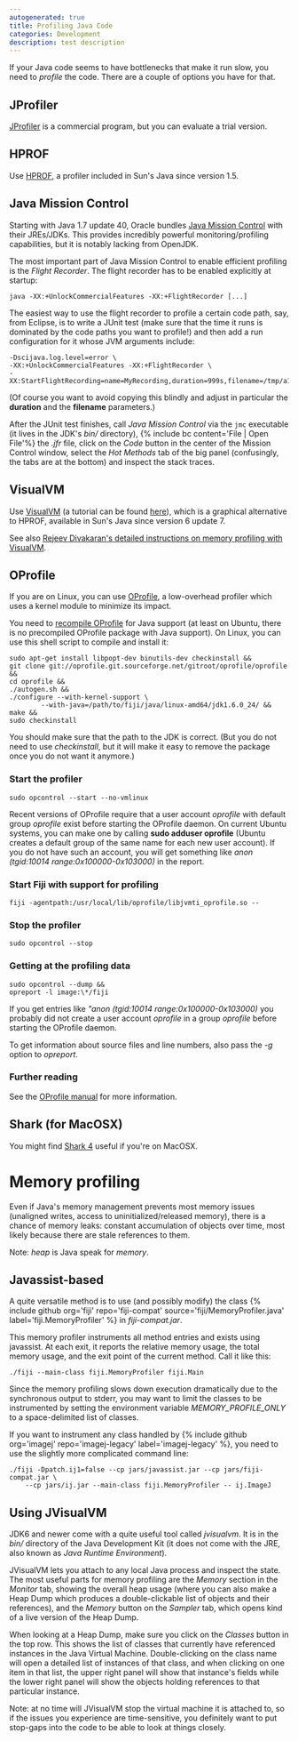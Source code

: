 ```yaml
---
autogenerated: true
title: Profiling Java Code
categories: Development
description: test description
---
```


If your Java code seems to have bottlenecks that make it run slow, you need to *profile* the code. There are a couple of options you have for that.

JProfiler
---------

[JProfiler](http://www.ej-technologies.com/products/jprofiler/overview.html) is a commercial program, but you can evaluate a trial version.

HPROF
-----

Use [HPROF](http://java.sun.com/developer/technicalArticles/Programming/HPROF.html), a profiler included in Sun's Java since version 1.5.

Java Mission Control
--------------------

Starting with Java 1.7 update 40, Oracle bundles [Java Mission Control](http://www.oracle.com/technetwork/java/javaseproducts/mission-control/index.html) with their JREs/JDKs. This provides incredibly powerful monitoring/profiling capabilities, but it is notably lacking from OpenJDK.

The most important part of Java Mission Control to enable efficient profiling is the *Flight Recorder*. The flight recorder has to be enabled explicitly at startup:

    java -XX:+UnlockCommercialFeatures -XX:+FlightRecorder [...]

The easiest way to use the flight recorder to profile a certain code path, say, from Eclipse, is to write a JUnit test (make sure that the time it runs is dominated by the code paths you want to profile!) and then add a run configuration for it whose JVM arguments include:

    -Dscijava.log.level=error \
    -XX:+UnlockCommercialFeatures -XX:+FlightRecorder \
    -XX:StartFlightRecording=name=MyRecording,duration=999s,filename=/tmp/a1.jfr,settings=profile

(Of course you want to avoid copying this blindly and adjust in particular the **duration** and the **filename** parameters.)

After the JUnit test finishes, call *Java Mission Control* via the `jmc` executable (it lives in the JDK's *bin/* directory), {% include bc content='File | Open File'%} the *.jfr* file, click on the *Code* button in the center of the Mission Control window, select the *Hot Methods* tab of the big panel (confusingly, the tabs are at the bottom) and inspect the stack traces.

VisualVM
--------

Use [VisualVM](http://download.oracle.com/docs/cd/E17409_01/javase/6/docs/technotes/guides/visualvm/index.html) (a tutorial can be found [here](http://java.dzone.com/articles/profile-your-applications-java)), which is a graphical alternative to HPROF, available in Sun's Java since version 6 update 7.

See also [Rejeev Divakaran's detailed instructions on memory profiling with VisualVM](http://rejeev.blogspot.com/2009/04/analyzing-memory-leak-in-java.html).

OProfile
--------

If you are on Linux, you can use [OProfile](http://oprofile.sourceforge.net/news/), a low-overhead profiler which uses a kernel module to minimize its impact.

You need to [recompile OProfile](http://oprofile.sourceforge.net/doc/setup-jit.html#setup-jit-jvm) for Java support (at least on Ubuntu, there is no precompiled OProfile package with Java support). On Linux, you can use this shell script to compile and install it:

    sudo apt-get install libpopt-dev binutils-dev checkinstall && 
    git clone git://oprofile.git.sourceforge.net/gitroot/oprofile/oprofile && 
    cd oprofile && 
    ./autogen.sh && 
    ./configure --with-kernel-support \
            --with-java=/path/to/fiji/java/linux-amd64/jdk1.6.0_24/ &&
    make && 
    sudo checkinstall

You should make sure that the path to the JDK is correct. (But you do not need to use *checkinstall*, but it will make it easy to remove the package once you do not want it anymore.)

### Start the profiler

    sudo opcontrol --start --no-vmlinux

Recent versions of OProfile require that a user account *oprofile* with default group *oprofile* exist before starting the OProfile daemon. On current Ubuntu systems, you can make one by calling **sudo adduser oprofile** (Ubuntu creates a default group of the same name for each new user account). If you do not have such an account, you will get something like *anon (tgid:10014 range:0x100000-0x103000)* in the report.

### Start Fiji with support for profiling

`fiji -agentpath:/usr/local/lib/oprofile/libjvmti_oprofile.so --`

### Stop the profiler

    sudo opcontrol --stop

### Getting at the profiling data

    sudo opcontrol --dump && 
    opreport -l image:\*/fiji

If you get entries like *"anon (tgid:10014 range:0x100000-0x103000)* you probably did not create a user account *oprofile* in a group *oprofile* before starting the OProfile daemon.

To get information about source files and line numbers, also pass the *-g* option to *opreport*.

### Further reading

See the [OProfile manual](http://oprofile.sourceforge.net/doc/) for more information.

Shark (for MacOSX)
------------------

You might find [Shark 4](http://developer.apple.com/tools/sharkoptimize.html) useful if you're on MacOSX.

Memory profiling
================

Even if Java's memory management prevents most memory issues (unaligned writes, access to uninitialized/released memory), there is a chance of memory leaks: constant accumulation of objects over time, most likely because there are stale references to them.

Note: *heap* is Java speak for *memory*.

Javassist-based
---------------

A quite versatile method is to use (and possibly modify) the class {% include github org='fiji' repo='fiji-compat' source='fiji/MemoryProfiler.java' label='fiji.MemoryProfiler' %} in *fiji-compat.jar*.

This memory profiler instruments all method entries and exists using javassist. At each exit, it reports the relative memory usage, the total memory usage, and the exit point of the current method. Call it like this:

    ./fiji --main-class fiji.MemoryProfiler fiji.Main

Since the memory profiling slows down execution dramatically due to the synchronous output to stderr, you may want to limit the classes to be instrumented by setting the environment variable *MEMORY\_PROFILE\_ONLY* to a space-delimited list of classes.

If you want to instrument any class handled by {% include github org='imagej' repo='imagej-legacy' label='imagej-legacy' %}, you need to use the slightly more complicated command line:

    ./fiji -Dpatch.ij1=false --cp jars/javassist.jar --cp jars/fiji-compat.jar \
        --cp jars/ij.jar --main-class fiji.MemoryProfiler -- ij.ImageJ

Using JVisualVM
---------------

JDK6 and newer come with a quite useful tool called *jvisualvm*. It is in the *bin/* directory of the Java Development Kit (it does not come with the JRE, also known as *Java Runtime Environment*).

JVisualVM lets you attach to any local Java process and inspect the state. The most useful parts for memory profiling are the *Memory* section in the *Monitor* tab, showing the overall heap usage (where you can also make a Heap Dump which produces a double-clickable list of objects and their references), and the *Memory* button on the *Sampler* tab, which opens kind of a live version of the Heap Dump.

When looking at a Heap Dump, make sure you click on the *Classes* button in the top row. This shows the list of classes that currently have referenced instances in the Java Virtual Machine. Double-clicking on the class name will open a detailed list of instances of that class, and when clicking on one item in that list, the upper right panel will show that instance's fields while the lower right panel will show the objects holding references to that particular instance.

Note: at no time will JVisualVM stop the virtual machine it is attached to, so if the issues you experience are time-sensitive, you definitely want to put stop-gaps into the code to be able to look at things closely.


